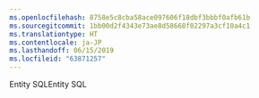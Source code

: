 ```yaml
---
ms.openlocfilehash: 8758e5c8cba58ace097606f18dbf3bbbf0afb61b
ms.sourcegitcommit: 1bb00d2f4343e73ae8d58668f02297a3cf10a4c1
ms.translationtype: HT
ms.contentlocale: ja-JP
ms.lasthandoff: 06/15/2019
ms.locfileid: "63871257"
---
```

<span data-ttu-id="68f1c-101">Entity SQL</span><span class="sxs-lookup"><span data-stu-id="68f1c-101">Entity SQL</span></span>